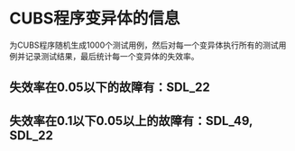 # CUBS程序变异体的信息

为CUBS程序随机生成1000个测试用例，然后对每一个变异体执行所有的测试用例并记录测试结果，最后统计每一个变异体的失效率。

## 失效率在0.05以下的故障有：SDL_22

## 失效率在0.1以下0.05以上的故障有：SDL_49, SDL_22
